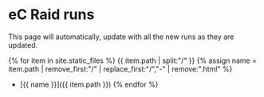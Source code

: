 ---
---

# eC Raid runs

This page will automatically, update with all the new runs as they are updated.

{% for item in site.static_files  %}
  {{ item.path | split:"/" }}
  {% assign name = item.path | remove_first:"/" | replace_first:"/","-" | remove:".html" %}
 * [{{ name }}]({{ item.path }})
{% endfor %}
